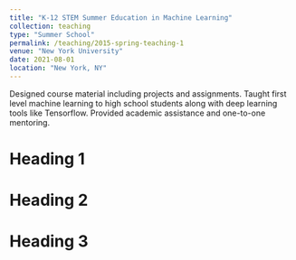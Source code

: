 ```yaml
---
title: "K-12 STEM Summer Education in Machine Learning"
collection: teaching
type: "Summer School"
permalink: /teaching/2015-spring-teaching-1
venue: "New York University"
date: 2021-08-01
location: "New York, NY"
---
```


Designed course material including projects and assignments. Taught first level machine learning to high school students along with deep learning tools like Tensorflow. Provided academic assistance and one-to-one mentoring.

Heading 1
======

Heading 2
======

Heading 3
======
